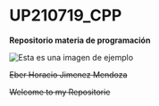 # UP210719_CPP
 **Repositorio materia de programación**
 
![Esta es una imagen de ejemplo](https://github.com/UP210719/UP210719_CPP/blob/main/imagenes/images.jpeg)

~~Eber Horacio Jimenez Mendoza~~ 

~~Welcome to my Repositorie~~ 
